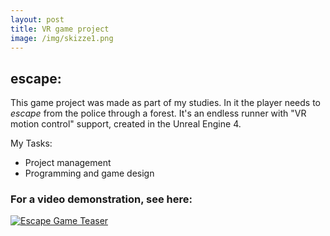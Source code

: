 ```yaml
---
layout: post
title: VR game project
image: /img/skizze1.png
---
```


## escape:   
This game project was made as part of my studies. In it the player needs to *escape* from the police through a forest. It's an endless runner with "VR motion control" support, created in the Unreal Engine 4.

My Tasks:
* Project management
* Programming and game design

### For a video demonstration, see here:
[![Escape Game Teaser](http://i.imgur.com/7s99quF.png)](https://vimeo.com/209393676 "Escape Game Teaser - Click to Watch!")
